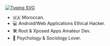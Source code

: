 [![Typing SVG](https://readme-typing-svg.herokuapp.com?font=Rowdies&size=30&duration=6000&pause=2000&color=F7F7F7&center=true&vCenter=true&random=true&width=435&lines=%F0%9F%87%B5%F0%9F%87%B8+FREE+PALESTINE+%E2%9D%A4%EF%B8%8F)](https://git.io/typing-svg)

- 🇲🇦 Moroccan.
- 💻 Android/Web Applications Ethical Hacker.
- 🛠️ Root & Xposed Apps Amateur Dev.
- 🧬 Psychology & Sociology Lover.


